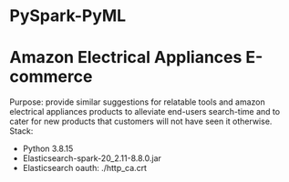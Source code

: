 # PySpark-PyML

# Amazon Electrical Appliances E-commerce
Purpose: provide similar suggestions for relatable tools and amazon electrical appliances products to alleviate end-users search-time and to cater
for new products that customers will not have seen it otherwise.
Stack: 
- Python 3.8.15 
- Elasticsearch-spark-20_2.11-8.8.0.jar
- Elasticsearch oauth: ./http_ca.crt

